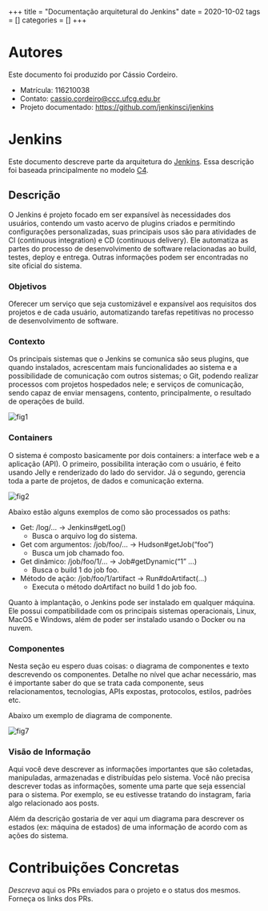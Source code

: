 +++
title = "Documentação arquitetural do Jenkins"
date = 2020-10-02
tags = []
categories = []
+++

# Autores

Este documento foi produzido por Cássio Cordeiro.

- Matrícula: 116210038
- Contato: cassio.cordeiro@ccc.ufcg.edu.br
- Projeto documentado: https://github.com/jenkinsci/jenkins

# Jenkins

Este documento descreve parte da arquitetura do [Jenkins](https://github.com/jenkinsci/jenkins). Essa descrição foi baseada principalmente no modelo [C4](https://c4model.com/).

## Descrição

O Jenkins é projeto focado em ser expansível às necessidades dos usuários, contendo um vasto acervo de plugins criados e permitindo configurações personalizadas, suas principais usos são para atividades de  CI (continuous integration) e CD (continuous delivery). Ele automatiza as partes do processo de desenvolvimento de software relacionadas ao build, testes, deploy e entrega. Outras informações podem ser encontradas no site oficial do sistema. 

### Objetivos
Oferecer um serviço que seja customizável e expansível aos requisitos dos projetos e de cada usuário, automatizando tarefas repetitivas no processo de desenvolvimento de software.

### Contexto

Os principais sistemas que o Jenkins se comunica são seus plugins, que quando instalados, acrescentam mais funcionalidades ao sistema e a possibilidade de comunicação com outros sistemas; o Git, podendo realizar processos com projetos hospedados nele; e serviços de comunicação, sendo capaz de enviar mensagens, contento, principalmente, o resultado de operações de build.

![fig1](contexto.png)

### Containers

O sistema é composto basicamente por dois containers: a interface web e a aplicação (API). O primeiro, possibilita interação com o usuário, é feito usando Jelly e renderizado do lado do servidor. Já o segundo, gerencia toda a parte de projetos, de dados e comunicação externa.

![fig2](containers.png)

Abaixo estão alguns exemplos de como são processados os paths:
- Get: /log/… &rarr; Jenkins#getLog()
    * Busca o arquivo log do sistema.
- Get com argumentos: /job/foo/… &rarr; Hudson#getJob(“foo”)
    * Busca um job chamado foo.
- Get dinâmico: /job/foo/1/… &rarr; Job#getDynamic(“1” ...)
    * Busca o build 1 do job foo.
- Método de ação: /job/foo/1/artifact &rarr; Run#doArtifact(...)
    * Executa o método doArtifact no build 1 do job foo.

Quanto à implantação, o Jenkins pode ser instalado em qualquer máquina. Ele possui compatibilidade com os principais sistemas operacionais, Linux, MacOS e Windows, além de poder ser instalado usando o Docker ou na nuvem.

### Componentes

Nesta seção eu espero duas coisas: o diagrama de componentes e texto descrevendo os componentes. Detalhe no nível que achar necessário, mas é importante saber do que se trata cada componente, seus relacionamentos, tecnologias, APIs expostas, protocolos, estilos, padrões etc.

Abaixo um exemplo de diagrama de componente.

![fig7](c4-componentes.png)

### Visão de Informação

Aqui você deve descrever as informações importantes que são coletadas, manipuladas, armazenadas e distribuídas pelo sistema. Você não precisa descrever todas as informações, somente uma parte que seja essencial para o sistema. Por exemplo, se eu estivesse tratando do instagram, faria algo relacionado aos posts.

Além da descrição gostaria de ver aqui um diagrama para descrever os estados (ex: máquina de estados) de uma informação de acordo com as ações do sistema.

# Contribuições Concretas

*Descreva* aqui os PRs enviados para o projeto e o status dos mesmos. Forneça os links dos PRs.
